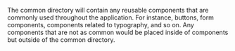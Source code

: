 The common directory will contain any reusable components that are commonly used throughout the application. For instance, buttons, form components, components related to typography, and so on. Any components that are not as common would be placed inside of components but outside of the common directory.

